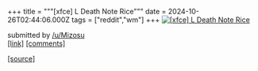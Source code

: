 +++
title = """[xfce] L Death Note Rice"""
date = 2024-10-26T02:44:06.000Z
tags = ["reddit","wm"]
+++
[![[xfce] L Death Note Rice](https://b.thumbs.redditmedia.com/rOKg-mOQsw2wSvT3AmdNQJm6AusU0iYhWo729BANzFg.jpg "[xfce] L Death Note Rice")](https://www.reddit.com/r/unixporn/comments/1gcbdtm/xfce_l_death_note_rice/)

submitted by [/u/Mizosu](https://www.reddit.com/user/Mizosu)  
[\[link\]](https://www.reddit.com/gallery/1gcbdtm) [\[comments\]](https://www.reddit.com/r/unixporn/comments/1gcbdtm/xfce_l_death_note_rice/)

[[source]](https://www.reddit.com/r/unixporn/comments/1gcbdtm/xfce_l_death_note_rice/)
